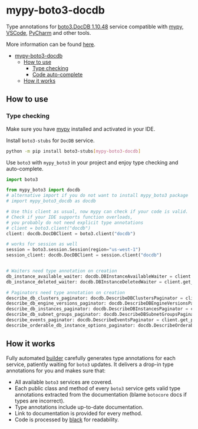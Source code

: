 # mypy-boto3-docdb

Type annotations for
[boto3.DocDB 1.10.48](https://boto3.amazonaws.com/v1/documentation/api/1.10.48/reference/services/docdb.html#DocDB) service
compatible with [mypy](https://github.com/python/mypy), [VSCode](https://code.visualstudio.com/),
[PyCharm](https://www.jetbrains.com/pycharm/) and other tools.

More information can be found [here](https://vemel.github.io/mypy_boto3/).

- [mypy-boto3-docdb](#mypy-boto3-docdb)
  - [How to use](#how-to-use)
    - [Type checking](#type-checking)
    - [Code auto-complete](#code-auto-complete)
  - [How it works](#how-it-works)

## How to use

### Type checking

Make sure you have [mypy](https://github.com/python/mypy) installed and activated in your IDE.

Install `boto3-stubs` for `DocDB` service.

```bash
python -m pip install boto3-stubs[mypy-boto3-docdb]
```

Use `boto3` with `mypy_boto3` in your project and enjoy type checking and auto-complete.

```python
import boto3

from mypy_boto3 import docdb
# alternative import if you do not want to install mypy_boto3 package
# import mypy_boto3_docdb as docdb

# Use this client as usual, now mypy can check if your code is valid.
# Check if your IDE supports function overloads,
# you probably do not need explicit type annotations
# client = boto3.client("docdb")
client: docdb.DocDBClient = boto3.client("docdb")

# works for session as well
session = boto3.session.Session(region="us-west-1")
session_client: docdb.DocDBClient = session.client("docdb")


# Waiters need type annotation on creation
db_instance_available_waiter: docdb.DBInstanceAvailableWaiter = client.get_waiter("db_instance_available")
db_instance_deleted_waiter: docdb.DBInstanceDeletedWaiter = client.get_waiter("db_instance_deleted")

# Paginators need type annotation on creation
describe_db_clusters_paginator: docdb.DescribeDBClustersPaginator = client.get_paginator("describe_db_clusters")
describe_db_engine_versions_paginator: docdb.DescribeDBEngineVersionsPaginator = client.get_paginator("describe_db_engine_versions")
describe_db_instances_paginator: docdb.DescribeDBInstancesPaginator = client.get_paginator("describe_db_instances")
describe_db_subnet_groups_paginator: docdb.DescribeDBSubnetGroupsPaginator = client.get_paginator("describe_db_subnet_groups")
describe_events_paginator: docdb.DescribeEventsPaginator = client.get_paginator("describe_events")
describe_orderable_db_instance_options_paginator: docdb.DescribeOrderableDBInstanceOptionsPaginator = client.get_paginator("describe_orderable_db_instance_options")
```

## How it works

Fully automated [builder](https://github.com/vemel/mypy_boto3) carefully generates
type annotations for each service, patiently waiting for `boto3` updates. It delivers
a drop-in type annotations for you and makes sure that:

- All available `boto3` services are covered.
- Each public class and method of every `boto3` service gets valid type annotations
  extracted from the documentation (blame `botocore` docs if types are incorrect).
- Type annotations include up-to-date documentation.
- Link to documentation is provided for every method.
- Code is processed by [black](https://github.com/psf/black) for readability.